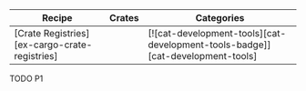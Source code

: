 | Recipe | Crates | Categories |
|--------|--------|------------|
| [Crate Registries][ex-cargo-crate-registries] |  | [![cat-development-tools][cat-development-tools-badge]][cat-development-tools] |

<div class="hidden">
TODO P1
</div>
